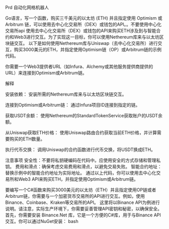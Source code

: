 Prd 自动化网格机器人

Go语言，写一个函数，购买三千美元的以太坊 (ETH) 并且指定使用 Optimism 或 Arbitrum 链，可以使用去中心化交易所（DEX）或钱包的API。。不要使用中心化交易所api
使用去中心化交易所（DEX）或钱包的API来购买ETH涉及到与智能合约和Web3进行交互。为了实现这一目标，你可以使用Nethereum库来与以太坊区块链交互。
以下是如何使用Nethereum库与Uniswap（去中心化交易所）进行交互，购买3000美元的ETH，并指定使用Optimism链（OP）或Arbitrum链的示例代码。



你需要一个Web3提供者URL（如Infura、Alchemy或其他服务提供商提供的URL）来连接到Optimism或Arbitrum链。





解释

安装依赖： 安装所需的Nethereum库来与以太坊区块链交互。


连接到Optimism或Arbitrum链： 通过Infura项目ID连接到指定的链。


获取USDT余额： 使用Nethereum的StandardTokenService获取账户的USDT余额。


从Uniswap获取ETH价格： 使用Uniswap路由合约获取当前ETH价格，并计算需要购买的ETH数量。


执行代币交换： 调用Uniswap的合约函数进行代币交换，将USDT换成ETH。

注意事项
安全性：不要将私钥硬编码在代码中。应使用安全的方式存储和管理私钥。
费用和滑点：确保考虑交易费用和滑点，以避免交易失败。
智能合约地址：替换示例中的智能合约地址为实际地址。
通过以上代码，你可以使用去中心化交易所和Web3 API来购买ETH，并指定使用Optimism或Arbitrum链。











要编写一个C#函数来购买3000美元的以太坊（ETH）并且指定使用OP链或者Arbitrum链，你需要与一个加密货币交易所的API进行交互。例如，使用Binance、Coinbase、Kraken等交易所的API。
这里将以Binance API为例进行说明。请注意，实际生产环境下，你需要妥善管理API密钥和秘密，以确保安全。
首先，你需要安装 Binance.Net 库，它是一个方便的C#库，用于与Binance API交互。你可以通过NuGet安装：
bash

